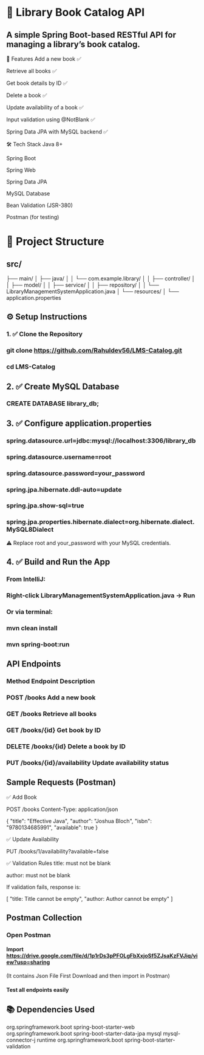 # 📘 Library Book Catalog API
 ## A simple Spring Boot-based RESTful API for managing a library’s book catalog.

🔧 Features
Add a new book ✅

Retrieve all books ✅

Get book details by ID ✅

Delete a book ✅

Update availability of a book ✅

Input validation using @NotBlank ✅

Spring Data JPA with MySQL backend ✅

🛠️ Tech Stack
Java 8+

Spring Boot

Spring Web

Spring Data JPA

MySQL Database

Bean Validation (JSR-380)

Postman (for testing)

# 📁 Project Structure


## src/
├── main/
│   ├── java/
│   │   └── com.example.library/
│   │       ├── controller/
│   │       ├── model/
│   │       ├── service/
│   │       ├── repository/
│   │       └── LibraryManagementSystemApplication.java
│   └── resources/
│       └── application.properties


## ⚙️ Setup Instructions
 ### 1. ✅ Clone the Repository

### git clone  https://github.com/Rahuldev56/LMS-Catalog.git

### cd LMS-Catalog

## 2. ✅ Create MySQL Database


### CREATE DATABASE library_db;


## 3. ✅ Configure application.properties

### spring.datasource.url=jdbc:mysql://localhost:3306/library_db
 ### spring.datasource.username=root
 ### spring.datasource.password=your_password

### spring.jpa.hibernate.ddl-auto=update
### spring.jpa.show-sql=true
### spring.jpa.properties.hibernate.dialect=org.hibernate.dialect.MySQL8Dialect
⚠️ Replace root and your_password with your MySQL credentials.

## 4. ✅ Build and Run the App
 ### From IntelliJ:

### Right-click LibraryManagementSystemApplication.java → Run

### Or via terminal:

### mvn clean install
 ### mvn spring-boot:run

 ## API Endpoints
 ### Method	Endpoint	Description
 ### POST	/books	Add a new book
 ### GET	/books	Retrieve all books
### GET	/books/{id}	Get book by ID
### DELETE	/books/{id}	Delete a book by ID
### PUT	/books/{id}/availability	Update availability status

##  Sample Requests (Postman)
✅ Add Book

POST /books
Content-Type: application/json

{
  "title": "Effective Java",
  "author": "Joshua Bloch",
  "isbn": "9780134685991",
  "available": true
}

✅ Update Availability

PUT /books/1/availability?available=false

✅ Validation Rules
title: must not be blank

author: must not be blank

If validation fails, response is:

[
  "title: Title cannot be empty",
  "author: Author cannot be empty"
]

## Postman Collection


### Open Postman

#### Import https://drive.google.com/file/d/1p1rDs3pPFOLgFbXxjoSf5ZJsaKzFVJiq/view?usp=sharing
(It contains Json File First Download and then import in Postman)

#### Test all endpoints easily

## 📚 Dependencies Used

<dependencies>
    <dependency>
        <groupId>org.springframework.boot</groupId>
        <artifactId>spring-boot-starter-web</artifactId>
    </dependency>
    <dependency>
        <groupId>org.springframework.boot</groupId>
        <artifactId>spring-boot-starter-data-jpa</artifactId>
    </dependency>
    <dependency>
        <groupId>mysql</groupId>
        <artifactId>mysql-connector-j</artifactId>
        <scope>runtime</scope>
    </dependency>
    <dependency>
        <groupId>org.springframework.boot</groupId>
        <artifactId>spring-boot-starter-validation</artifactId>
    </dependency>
</dependencies>
